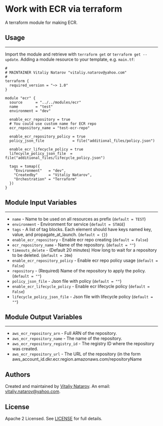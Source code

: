 # Work with ECR via terraform

A terraform module for making ECR.


## Usage
----------------------
Import the module and retrieve with ```terraform get``` or ```terraform get --update```. Adding a module resource to your template, e.g. `main.tf`:

```
#
# MAINTAINER Vitaliy Natarov "vitaliy.natarov@yahoo.com"
#
terraform {
  required_version = "~> 1.0"
}

module "ecr" {
  source      = "../../modules/ecr"
  name        = "test"
  environment = "dev"

  enable_ecr_repository = true
  # You could use custom name for ECR repo
  ecr_repository_name = "test-ecr-repo"

  enable_ecr_repository_policy = true
  policy_json_file             = file("additional_files/policy.json")

  enable_ecr_lifecycle_policy = true
  lifecycle_policy_json_file  = file("additional_files/lifecycle_policy.json")

  tags = tomap({
    "Environment"   = "dev",
    "Createdby"     = "Vitaliy Natarov",
    "Orchestration" = "Terraform"
  })
}
```

## Module Input Variables
----------------------
- `name` - Name to be used on all resources as prefix (`default = TEST`)
- `environment` - Environment for service (`default = STAGE`)
- `tags` - A list of tag blocks. Each element should have keys named key, value, and propagate_at_launch. (`default = {}`)
- `enable_ecr_repository` - Enable ecr repo creating (`default = False`)
- `ecr_repository_name` - Name of the repository. (`default = ""`)
- `timeouts_delete` - (Default 20 minutes) How long to wait for a repository to be deleted. (`default = 20m`)
- `enable_ecr_repository_policy` - Enable ecr repo policy usage (`default = False`)
- `repository` - (Required) Name of the repository to apply the policy. (`default = ""`)
- `policy_json_file` - Json file with policy (`default = ""`)
- `enable_ecr_lifecycle_policy` - Enable ecr lifecycle policy (`default = False`)
- `lifecycle_policy_json_file` - Json file with lifecycle policy (`default = ""`)

## Module Output Variables
----------------------
- `aws_ecr_repository_arn` - Full ARN of the repository.
- `aws_ecr_repository_name` - The name of the repository.
- `aws_ecr_repository_registry_id` - The registry ID where the repository was created.
- `aws_ecr_repository_url` - The URL of the repository (in the form aws_account_id.dkr.ecr.region.amazonaws.com/repositoryName


## Authors

Created and maintained by [Vitaliy Natarov](https://github.com/SebastianUA). An email: [vitaliy.natarov@yahoo.com](vitaliy.natarov@yahoo.com).

## License

Apache 2 Licensed. See [LICENSE](https://github.com/SebastianUA/terraform/blob/master/LICENSE) for full details.
